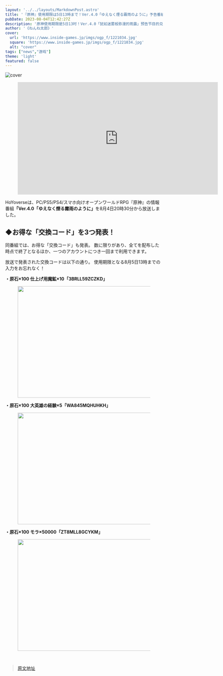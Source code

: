 ```yaml
---
layout: '../../layouts/MarkdownPost.astro'
title: '『原神』使用期限は5日13時まで！Ver.4.0「ゆえなく煙る霧雨のように」予告番組の交換コードまとめ'
pubDate: 2023-08-04T12:42:27Z
description: '原神使用期限是5日13时！Ver.4.0「犹如迷雾般弥漫的雨露」预告节目的兑换码汇总'
author: '《ねんね太郎》'
cover:
  url: 'https://www.inside-games.jp/imgs/ogp_f/1221034.jpg'
  square: 'https://www.inside-games.jp/imgs/ogp_f/1221034.jpg'
  alt: "cover"
tags: ["news","游戏"]
theme: 'light'
featured: false
---
```


![cover](https://www.inside-games.jp/imgs/ogp_f/1221034.jpg)

<figure class="ctms-editor-youtube"><iframe src="https://www.youtube.com/embed/SEo-923cMW8?rel=0" width="640" height="360" max-width="100%" frameborder="0" allow="accelerometer; autoplay; encrypted-media; gyroscope; picture-in-picture" allowfullscreen=""></iframe></figure>
<p>HoYoverseは、PC/PS5/PS4/スマホ向けオープンワールドRPG『原神』の情報番組<b>「Ver.4.0「ゆえなく煙る霧雨のように」</b>を8月4日20時30分から放送しました。</p>
<h2>◆お得な「交換コード」を3つ発表！</h2>
<p>同番組では、お得な「交換コード」も発表。 数に限りがあり、全てを配布した時点で終了となるほか、一つのアカウントにつき一回まで利用できます。</p>
<p>放送で発表された交換コードは以下の通り。 使用期限となる8月5日13時までの入力をお忘れなく！</p>
<p><b>・原石×100 仕上げ用魔鉱×10「3BRLL59ZCZKD」</b></p>
<figure class="ctms-editor-image"><img src="https://www.inside-games.jp/imgs/zoom/1220981.png" class="inline-article-image" width="640" height="357"></figure>
<p><b>・原石×100 大英雄の経験×5「WA845MQHUHKH」</b></p>
<figure class="ctms-editor-image"><img src="https://www.inside-games.jp/imgs/zoom/1221012.png" class="inline-article-image" width="640" height="357"></figure>
<p><b>・原石×100 モラ×50000「ZT8MLL8GCYKM」</b></p>
<figure class="ctms-editor-image"><img src="https://www.inside-games.jp/imgs/zoom/1221032.png" class="inline-article-image" width="640" height="357"></figure><br>
<script type="text/javascript">;Array.prototype.forEach.call(document.querySelectorAll("div.af_list a"), function (el) { if (el.getAttribute("data-shopping-click") === "") { return; } el.setAttribute("data-shopping-click", ""); el.addEventListener("click", function (e) { let matches = /\/\/www\.amazon\.co\.jp\/gp\/product\/([^/]+)\//.exec(e.target.href); if (matches) { cX.callQueue.push(["sendEvent", "shopping_click", { amazon: matches[1] }]); return; } matches = /\/\/hb\.afl\.rakuten\.co\.jp\/.+\/\? pc=([^&]+)/.exec(e.target.href); if (matches) { matches = /\/mall\/([^/]+)/.exec(decodeURIComponent(matches[1])); if (matches) { cX.callQueue.push(["sendEvent", "shopping_click", { rakuten: matches[1] }]); } } });});</script>

>[原文地址](https://www.inside-games.jp/article/2023/08/04/147642.html)  
